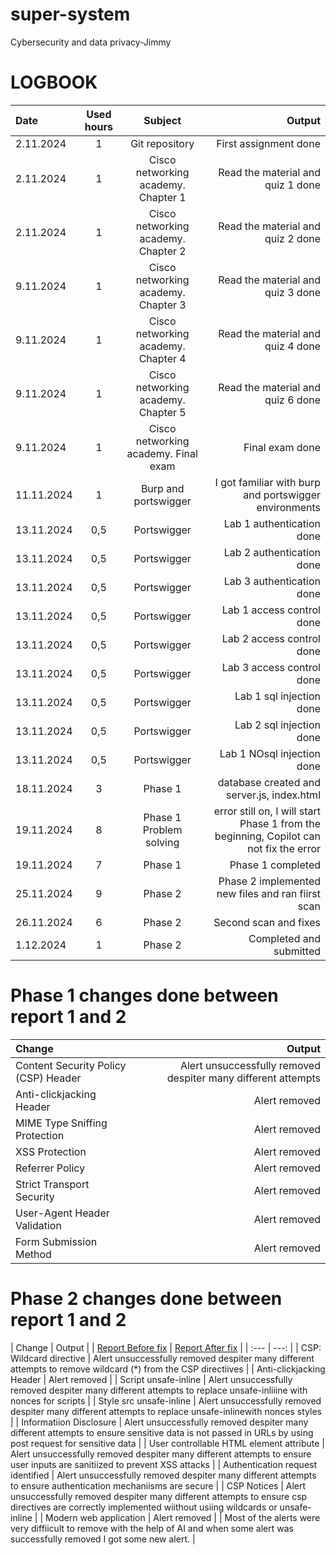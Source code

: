 # super-system
Cybersecurity and data privacy-Jimmy

# LOGBOOK
| Date | Used hours | Subject | Output |
| :---         |     :---:      |     :---:      |          ---: |
| 2.11.2024   | 1     | Git repository    | First assignment done    |
| 2.11.2024   | 1     | Cisco networking academy. Chapter 1   | Read the material and quiz 1 done    |
| 2.11.2024   | 1     | Cisco networking academy. Chapter 2   | Read the material and quiz 2 done    |
| 9.11.2024   | 1     | Cisco networking academy. Chapter 3   | Read the material and quiz 3 done    |
| 9.11.2024   | 1     | Cisco networking academy. Chapter 4   | Read the material and quiz 4 done    |
| 9.11.2024   | 1     | Cisco networking academy. Chapter 5   | Read the material and quiz 6 done    |
| 9.11.2024   | 1     | Cisco networking academy. Final exam   | Final exam done    |
| 11.11.2024   | 1     | Burp and portswigger   | I got familiar with burp and portswigger environments    |
| 13.11.2024   | 0,5     | Portswigger   | Lab 1 authentication done    |
| 13.11.2024   | 0,5     | Portswigger   | Lab 2 authentication done    |
| 13.11.2024   | 0,5     | Portswigger   | Lab 3 authentication done    |
| 13.11.2024   | 0,5     | Portswigger   | Lab 1 access control done    |
| 13.11.2024   | 0,5     | Portswigger   | Lab 2 access control done    |
| 13.11.2024   | 0,5     | Portswigger   | Lab 3 access control done    |
| 13.11.2024   | 0,5     | Portswigger   | Lab 1 sql injection done    |
| 13.11.2024   | 0,5     | Portswigger   | Lab 2 sql injection done    |
| 13.11.2024   | 0,5     | Portswigger   | Lab 1 NOsql injection done    |
| 18.11.2024   | 3    | Phase 1   | database created and server.js, index.html    |
| 19.11.2024   | 8     | Phase 1 Problem solving  | error still on, I will start Phase 1 from the beginning, Copilot can not fix the error   |
| 19.11.2024   | 7     | Phase 1 | Phase 1 completed   |
| 25.11.2024   | 9     | Phase 2 | Phase 2 implemented new files and ran fiirst scan|
| 26.11.2024   | 6     | Phase 2 | Second scan and fixes|
| 1.12.2024   | 1     | Phase 2 | Completed and submitted|

# Phase 1 changes done between report 1 and 2
| Change | Output |
| :---         |           ---: |
|  Content Security Policy (CSP) Header  |  Alert unsuccessfully removed despiter many different attempts    |
| Anti-clickjacking Header   | Alert removed    |
| MIME Type Sniffing Protection  | Alert removed    |
| XSS Protection   | Alert removed    |
| Referrer Policy   | Alert removed    |
| Strict Transport Security   | Alert removed    |
| User-Agent Header Validation   | Alert removed    |
| Form Submission Method   | Alert removed    |

# Phase 2 changes done between report 1 and 2
| Change | Output |
| [Report Before fix](https://github.com/JimmySoederstroem/super-system/edit/main/Index_login_register_before_fix-.md) | [Report After fix](https://github.com/JimmySoederstroem/super-system/blob/main/Phase2_after_fiix.md) |
| :---         |           ---: |
| CSP: Wildcard directive  |  Alert unsuccessfully removed despiter many different attempts to remove wildcard (*) from the CSP directiives    |
| Anti-clickjacking Header   | Alert removed    |
| Script unsafe-inline  | Alert unsuccessfully removed despiter many different attempts to replace unsafe-inliiine with nonces for scripts    |
| Style src unsafe-inline  | Alert unsuccessfully removed despiter many different attempts to replace unsafe-inlinewith nonces styles    |
| Informatiion Disclosure   | Alert unsuccessfully removed despiter many different attempts to ensure sensitive data is not passed in URLs by using post request for sensitive data    |
| User controllable HTML element attribute   | Alert unsuccessfully removed despiter many different attempts to ensure user inputs are sanitiized to prevent XSS attacks    |
| Authentication request identified   | Alert unsuccessfully removed despiter many different attempts to ensure authentication mechaniisms are secure    |
| CSP Notices   | Alert unsuccessfully removed despiter many different attempts to ensure csp directives are correctly implemented wiithout usiing wildcards or unsafe-inline    |
| Modern web application   | Alert removed    |
| Most of the alerts were very diffiicult to remove with the help of AI and when some alert was successfully removed I got some new alert.   |
